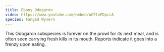 ```yaml
---
title: Ebony Odogaron
video: https://www.youtube.com/embed/uCFtvFDpccA
species: Fanged Wyvern
---
```


This Odogaron subspecies is forever on the prowl for its next meal, and is often seen carrying fresh kills in its mouth. Reports indicate it goes into a frenzy upon eating.
